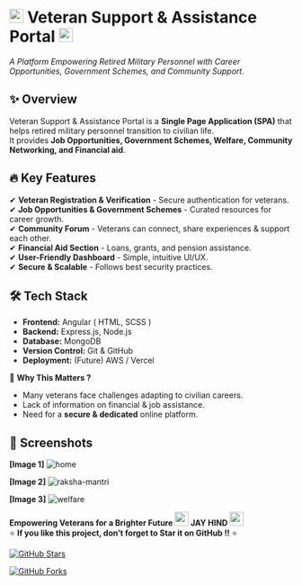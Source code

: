# <img src="https://upload.wikimedia.org/wikipedia/en/4/41/Flag_of_India.svg" width="25px" hight="24px"> Veteran Support & Assistance Portal <img src="https://upload.wikimedia.org/wikipedia/en/4/41/Flag_of_India.svg" width="25px" hight="24px">    
 
*A Platform Empowering Retired Military Personnel with Career Opportunities, Government Schemes, and Community Support.*  

## ✨ **Overview**
Veteran Support & Assistance Portal is a **Single Page Application (SPA)** that helps retired military personnel transition to civilian life.<br> 
It provides **Job Opportunities, Government Schemes, Welfare, Community Networking, and Financial aid**.  

## 🔥 **Key Features**
✔ **Veteran Registration & Verification** - Secure authentication for veterans.  
✔ **Job Opportunities & Government Schemes** - Curated resources for career growth.  
✔ **Community Forum** - Veterans can connect, share experiences & support each other.  
✔ **Financial Aid Section** - Loans, grants, and pension assistance.  
✔ **User-Friendly Dashboard** - Simple, intuitive UI/UX.  
✔ **Secure & Scalable** - Follows best security practices.  

## 🛠 **Tech Stack**
- **Frontend:** Angular ( HTML, SCSS )
- **Backend:** Express.js, Node.js  
- **Database:** MongoDB  
- **Version Control:** Git & GitHub  
- **Deployment:** (Future) AWS / Vercel

🎯 **Why This Matters ?**  
- Many veterans face challenges adapting to civilian careers.  
- Lack of information on financial & job assistance.  
- Need for a **secure & dedicated** online platform.

## 📸 **Screenshots** 
**[Image 1]** ![home](https://github.com/user-attachments/assets/8ce119ce-b2af-40be-93f4-3e9959841bc7)

**[Image 2]** ![raksha-mantri](https://github.com/user-attachments/assets/0ad01cd2-f3ab-4620-bb92-eee5ca3b3891)

**[Image 3]** ![welfare](https://github.com/user-attachments/assets/b817726b-d71d-4b6f-a6dc-36c0404a7074)

**Empowering Veterans for a Brighter Future <img src="https://upload.wikimedia.org/wikipedia/en/4/41/Flag_of_India.svg" width="25px" hight="24px"> JAY HIND <img src="https://upload.wikimedia.org/wikipedia/en/4/41/Flag_of_India.svg" width="25px" hight="24px">**<br>
⭐ **If you like this project, don’t forget to Star it on GitHub !!** ⭐<br>  

[![GitHub Stars](https://img.shields.io/github/stars/Sandhya-1401/Veteran-Support-Portal?style=social)](https://github.com/Sandhya-1401/Veteran-Support-Portal)  

[![GitHub Forks](https://img.shields.io/github/forks/Sandhya-1401/Veteran-Support-Portal?style=social)](https://github.com/Sandhya-1401/Veteran-Support-Portal)  
